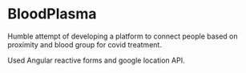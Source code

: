 # BloodPlasma

Humble attempt of developing a platform to connect people based on proximity and blood group for covid treatment.

Used Angular reactive forms and google location API.
